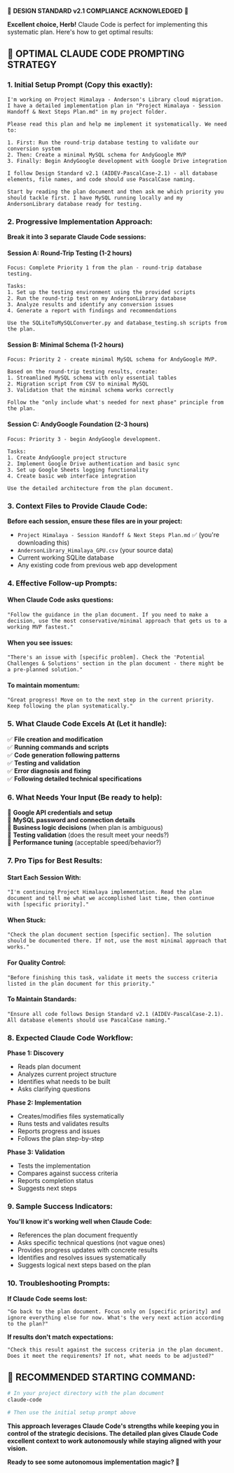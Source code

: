 🚨 **DESIGN STANDARD v2.1 COMPLIANCE ACKNOWLEDGED** 🚨

**Excellent choice, Herb!** Claude Code is perfect for implementing this systematic plan. Here's how to get optimal results:

## **🎯 OPTIMAL CLAUDE CODE PROMPTING STRATEGY**

### **1. Initial Setup Prompt (Copy this exactly):**

```
I'm working on Project Himalaya - Anderson's Library cloud migration. I have a detailed implementation plan in "Project Himalaya - Session Handoff & Next Steps Plan.md" in my project folder.

Please read this plan and help me implement it systematically. We need to:

1. First: Run the round-trip database testing to validate our conversion system
2. Then: Create a minimal MySQL schema for AndyGoogle MVP  
3. Finally: Begin AndyGoogle development with Google Drive integration

I follow Design Standard v2.1 (AIDEV-PascalCase-2.1) - all database elements, file names, and code should use PascalCase naming.

Start by reading the plan document and then ask me which priority you should tackle first. I have MySQL running locally and my AndersonLibrary database ready for testing.
```

### **2. Progressive Implementation Approach:**

**Break it into 3 separate Claude Code sessions:**

#### **Session A: Round-Trip Testing (1-2 hours)**

```
Focus: Complete Priority 1 from the plan - round-trip database testing.

Tasks:
1. Set up the testing environment using the provided scripts
2. Run the round-trip test on my AndersonLibrary database  
3. Analyze results and identify any conversion issues
4. Generate a report with findings and recommendations

Use the SQLiteToMySQLConverter.py and database_testing.sh scripts from the plan.
```

#### **Session B: Minimal Schema (1-2 hours)**

```
Focus: Priority 2 - create minimal MySQL schema for AndyGoogle MVP.

Based on the round-trip testing results, create:
1. Streamlined MySQL schema with only essential tables
2. Migration script from CSV to minimal MySQL
3. Validation that the minimal schema works correctly

Follow the "only include what's needed for next phase" principle from the plan.
```

#### **Session C: AndyGoogle Foundation (2-3 hours)**

```
Focus: Priority 3 - begin AndyGoogle development.

Tasks:
1. Create AndyGoogle project structure
2. Implement Google Drive authentication and basic sync
3. Set up Google Sheets logging functionality
4. Create basic web interface integration

Use the detailed architecture from the plan document.
```

### **3. Context Files to Provide Claude Code:**

**Before each session, ensure these files are in your project:**

- `Project Himalaya - Session Handoff & Next Steps Plan.md` ✅ (you're downloading this)
- `AndersonLibrary_Himalaya_GPU.csv` (your source data)
- Current working SQLite database
- Any existing code from previous web app development

### **4. Effective Follow-up Prompts:**

#### **When Claude Code asks questions:**

```
"Follow the guidance in the plan document. If you need to make a decision, use the most conservative/minimal approach that gets us to a working MVP fastest."
```

#### **When you see issues:**

```
"There's an issue with [specific problem]. Check the 'Potential Challenges & Solutions' section in the plan document - there might be a pre-planned solution."
```

#### **To maintain momentum:**

```
"Great progress! Move on to the next step in the current priority. Keep following the plan systematically."
```

### **5. What Claude Code Excels At (Let it handle):**

✅ **File creation and modification**  
✅ **Running commands and scripts**  
✅ **Code generation following patterns**  
✅ **Testing and validation**  
✅ **Error diagnosis and fixing**  
✅ **Following detailed technical specifications**

### **6. What Needs Your Input (Be ready to help):**

🤔 **Google API credentials and setup**  
🤔 **MySQL password and connection details**  
🤔 **Business logic decisions** (when plan is ambiguous)  
🤔 **Testing validation** (does the result meet your needs?)  
🤔 **Performance tuning** (acceptable speed/behavior?)

### **7. Pro Tips for Best Results:**

#### **Start Each Session With:**

```
"I'm continuing Project Himalaya implementation. Read the plan document and tell me what we accomplished last time, then continue with [specific priority]."
```

#### **When Stuck:**

```
"Check the plan document section [specific section]. The solution should be documented there. If not, use the most minimal approach that works."
```

#### **For Quality Control:**

```
"Before finishing this task, validate it meets the success criteria listed in the plan document for this priority."
```

#### **To Maintain Standards:**

```
"Ensure all code follows Design Standard v2.1 (AIDEV-PascalCase-2.1). All database elements should use PascalCase naming."
```

### **8. Expected Claude Code Workflow:**

**Phase 1: Discovery**

- Reads plan document
- Analyzes current project structure  
- Identifies what needs to be built
- Asks clarifying questions

**Phase 2: Implementation**

- Creates/modifies files systematically
- Runs tests and validates results
- Reports progress and issues
- Follows the plan step-by-step

**Phase 3: Validation**  

- Tests the implementation
- Compares against success criteria
- Reports completion status
- Suggests next steps

### **9. Sample Success Indicators:**

**You'll know it's working well when Claude Code:**

- References the plan document frequently
- Asks specific technical questions (not vague ones)
- Provides progress updates with concrete results
- Identifies and resolves issues systematically
- Suggests logical next steps based on the plan

### **10. Troubleshooting Prompts:**

**If Claude Code seems lost:**

```
"Go back to the plan document. Focus only on [specific priority] and ignore everything else for now. What's the very next action according to the plan?"
```

**If results don't match expectations:**

```
"Check this result against the success criteria in the plan document. Does it meet the requirements? If not, what needs to be adjusted?"
```

## **🚀 RECOMMENDED STARTING COMMAND:**

```bash
# In your project directory with the plan document
claude-code

# Then use the initial setup prompt above
```

**This approach leverages Claude Code's strengths while keeping you in control of the strategic decisions. The detailed plan gives Claude Code excellent context to work autonomously while staying aligned with your vision.**

**Ready to see some autonomous implementation magic? 🎯**

